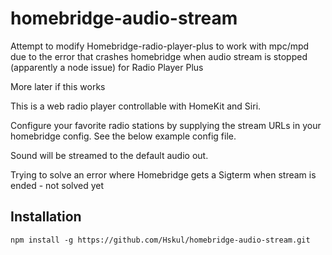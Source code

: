 # homebridge-audio-stream

Attempt to modify Homebridge-radio-player-plus to work with mpc/mpd 
due to the error that crashes homebridge when audio stream is stopped
(apparently a node issue) for Radio Player Plus

More later if this works

This is a web radio player controllable with HomeKit and Siri.

Configure your favorite radio stations by supplying the stream URLs in your homebridge config. See the below example config file.

Sound will be streamed to the default audio out.

Trying to solve an error where Homebridge gets a Sigterm when stream is ended - not solved yet

## Installation

```npm install -g https://github.com/Hskul/homebridge-audio-stream.git```
